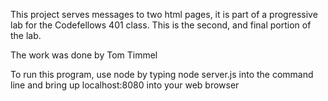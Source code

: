 This project serves messages to two html pages, it is part of a progressive lab for the Codefellows 401 class. This is the second, and final portion of the lab.

The work was done  by Tom Timmel

To run this program, use node by typing node server.js into the command line and bring up localhost:8080 into your web browser